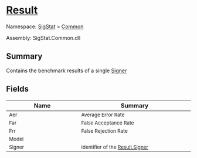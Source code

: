 # [Result](./Result.md)

Namespace: [SigStat]() > [Common](./README.md)

Assembly: SigStat.Common.dll

## Summary
Contains the benchmark results of a single [Signer](https://github.com/hargitomi97/sigstat/blob/master/docs/md/SigStat/Common/Signer.md)

## Fields

| Name | Summary | 
| --- | --- | 
| <sub>Aer</sub><img width=200/>  | <sub>Average Error Rate</sub><img width=200/>  | <br>
| <sub>Far</sub><img width=200/>  | <sub>False Acceptance Rate</sub><img width=200/>  | <br>
| <sub>Frr</sub><img width=200/>  | <sub>False Rejection Rate</sub><img width=200/>  | <br>
| <sub>Model</sub><img width=200/>  | <sub></sub><img width=200/>  | <br>
| <sub>Signer</sub><img width=200/>  | <sub>Identifier of the [Result.Signer](https://github.com/hargitomi97/sigstat/blob/master/docs/md/SigStat/Common/Result.md)</sub><img width=200/>  | <br>


